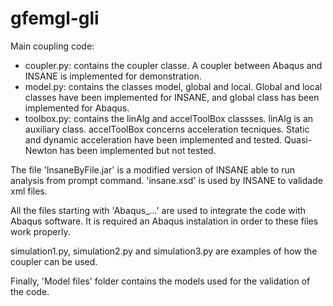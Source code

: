 # gfemgl-gli

Main coupling code:
 - coupler.py: contains the coupler classe. A coupler between Abaqus and INSANE is implemented for demonstration.
 - model.py: contains the classes model, global and local. Global and local classes have been implemented for INSANE, and global class has been implemented for Abaqus.
 - toolbox.py: contains the linAlg and accelToolBox classses. linAlg is an auxiliary class. accelToolBox concerns acceleration tecniques. Static and dynamic acceleration have been implemented and tested. Quasi-Newton has been implemented but not tested.


The file 'InsaneByFile.jar' is a modified version of INSANE able to run analysis from prompt command. 'insane.xsd' is used by INSANE to validade xml files.

All the files starting with 'Abaqus_...' are used to integrate the code with Abaqus software. It is required an Abaqus instalation in order to these files work properly.

simulation1.py, simulation2.py and simulation3.py are examples of how the coupler can be used.

Finally, 'Model files' folder contains the models used for the validation of the code.

